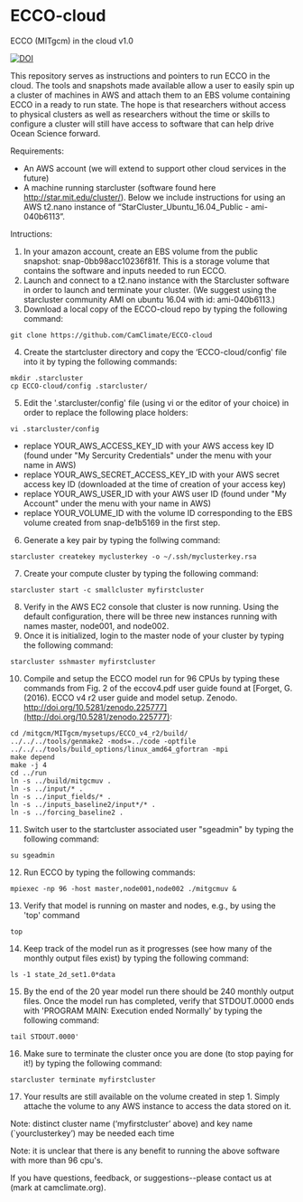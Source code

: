 # ECCO-cloud
ECCO (MITgcm) in the cloud v1.0

[![DOI](https://zenodo.org/badge/76081884.svg)](https://zenodo.org/badge/latestdoi/76081884)

This repository serves as instructions and pointers to run ECCO in the cloud.  The tools and snapshots made available allow a user to easily spin up a cluster of machines in AWS and attach them to an EBS volume containing ECCO in a ready to run state.  The hope is that researchers without access to physical clusters as well as researchers without the time or skills to configure a cluster will still have access to software that can help drive Ocean Science forward.

Requirements:
* An AWS account (we will extend to support other cloud services in the future)
* A machine running starcluster (software found here http://star.mit.edu/cluster/). Below we include instructions for using an AWS t2.nano instance of “StarCluster_Ubuntu_16.04_Public - ami-040b6113”.

Intructions:
1. In your amazon account, create an EBS volume from the public snapshot: snap-0bb98acc10236f81f.  This is a storage volume that contains the software and inputs needed to run ECCO. 
2. Launch and connect to a t2.nano instance with the Starcluster software in order to launch and terminate your cluster.  (We suggest using the starcluster community AMI on ubuntu 16.04 with id: ami-040b6113.)
3. Download a local copy of the ECCO-cloud repo by typing the following command:
```
git clone https://github.com/CamClimate/ECCO-cloud
```
4. Create the startcluster directory and copy the ‘ECCO-cloud/config' file into it by typing the following commands:
```
mkdir .starcluster
cp ECCO-cloud/config .starcluster/
```
5. Edit the '.starcluster/config' file (using vi or the editor of your choice) in order to replace the following place holders:
```
vi .starcluster/config
```
   * replace YOUR_AWS_ACCESS_KEY_ID with your AWS access key ID (found under "My Sercurity Credentials" under the menu with your name in AWS)
   * replace YOUR_AWS_SECRET_ACCESS_KEY_ID with your AWS secret access key ID (downloaded at the time of creation of your access key)
   * replace YOUR_AWS_USER_ID with your AWS user ID (found under "My Account" under the menu with your name in AWS)
   * replace YOUR_VOLUME_ID with the volume ID corresponding to the EBS volume created from snap-de1b5169 in the first step.
6. Generate a key pair by typing the follwing command:
```
starcluster createkey myclusterkey -o ~/.ssh/myclusterkey.rsa
```
7. Create your compute cluster by typing the following command:
```
starcluster start -c smallcluster myfirstcluster
```
8. Verify in the AWS EC2 console that cluster is now running. Using the default configuration, there will be three new instances running with names master, node001, and node002.
9. Once it is initialized, login to the master node of your cluster by typing the following command:
```
starcluster sshmaster myfirstcluster
```
10. Compile and setup the ECCO model run for 96 CPUs by typing these commands from Fig. 2 of the eccov4.pdf user guide found at [Forget, G. (2016). ECCO v4 r2 user guide and model setup. Zenodo. http://doi.org/10.5281/zenodo.225777](http://doi.org/10.5281/zenodo.225777):
```
cd /mitgcm/MITgcm/mysetups/ECCO_v4_r2/build/
../../../tools/genmake2 -mods=../code -optfile ../../../tools/build_options/linux_amd64_gfortran -mpi
make depend
make -j 4
cd ../run
ln -s ../build/mitgcmuv .
ln -s ../input/* .
ln -s ../input_fields/* .
ln -s ../inputs_baseline2/input*/* .
ln -s ../forcing_baseline2 .
```
11. Switch user to the startcluster associated user "sgeadmin" by typing the following command:
```
su sgeadmin
```
12. Run ECCO by typing the following commands:
```
mpiexec -np 96 -host master,node001,node002 ./mitgcmuv &
```
13. Verify that model is running on master and nodes, e.g., by using the 'top' command
```
top
```
14. Keep track of the model run as it progresses (see how many of the monthly output files exist) by typing the following command:
```
ls -1 state_2d_set1.0*data
```
15. By the end of the 20 year model run there should be 240 monthly output files.  Once the model run has completed, verify that STDOUT.0000 ends with 'PROGRAM MAIN: Execution ended Normally' by typing the following command: 
```
tail STDOUT.0000' 
```  
16. Make sure to terminate the cluster once you are done (to stop paying for it!) by typing the following command:
```
starcluster terminate myfirstcluster
```
17. Your results are still available on the volume created in step 1.  Simply attache the volume to any AWS instance to access the data stored on it.

Note: distinct cluster name (‘myfirstcluster’ above) and key name (`yourclusterkey’) may be needed each time

Note: it is unclear that there is any benefit to running the above software with more than 96 cpu's.

If you have questions, feedback, or suggestions--please contact us at (mark at camclimate.org).



